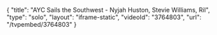 {
    "title": "AYC Sails the Southwest - Nyjah Huston, Stevie Williams, Ril",
    "type": "solo",
    "layout": "iframe-static",
    "videoId": "3764803",
    "url": "\/tvpembed\/3764803"
}